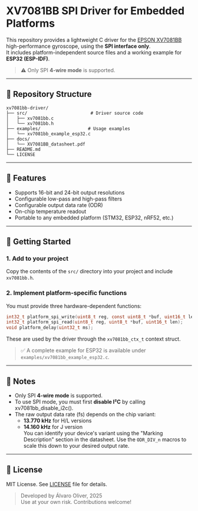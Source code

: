 # XV7081BB SPI Driver for Embedded Platforms

This repository provides a lightweight C driver for the [EPSON XV7081BB](https://download.epsondevice.com/td/pdf/app/XV7081BB_en.pdf) high-performance gyroscope, using the **SPI interface only**.  
It includes platform-independent source files and a working example for **ESP32 (ESP-IDF)**.

> ⚠️ Only SPI **4-wire mode** is supported.

---

## 📁 Repository Structure

```
xv7081bb-driver/
├── src/                        # Driver source code
│   ├── xv7081bb.c
│   └── xv7081bb.h
├── examples/                  # Usage examples
│   └── xv7081bb_example_esp32.c
├── docs/
│   └── XV7081BB_datasheet.pdf
├── README.md
└── LICENSE
```

---

## 🧩 Features

- Supports 16-bit and 24-bit output resolutions
- Configurable low-pass and high-pass filters
- Configurable output data rate (ODR)
- On-chip temperature readout
- Portable to any embedded platform (STM32, ESP32, nRF52, etc.)

---

## 🚀 Getting Started

### 1. Add to your project

Copy the contents of the `src/` directory into your project and include `xv7081bb.h`.

### 2. Implement platform-specific functions

You must provide three hardware-dependent functions:

```c
int32_t platform_spi_write(uint8_t reg, const uint8_t *buf, uint16_t len);
int32_t platform_spi_read(uint8_t reg, uint8_t *buf, uint16_t len);
void platform_delay(uint32_t ms);
```

These are used by the driver through the `xv7081bb_ctx_t` context struct.

> ✅ A complete example for ESP32 is available under `examples/xv7081bb_example_esp32.c`.

---

## 📎 Notes

- Only SPI **4-wire mode** is supported.
- To use SPI mode, you must first **disable I²C** by calling xv7081bb_disable_i2c().
- The raw output data rate (fs) depends on the chip variant:  
  - **13.770 kHz** for H/L versions  
  - **14.160 kHz** for J version  
  You can identify your device's variant using the "Marking Description" section in the datasheet.
  Use the `ODR_DIV_n` macros to scale this down to your desired output rate.

---

## 📜 License

MIT License. See [LICENSE](LICENSE) file for details.

> Developed by Álvaro Oliver, 2025  
> Use at your own risk. Contributions welcome!
